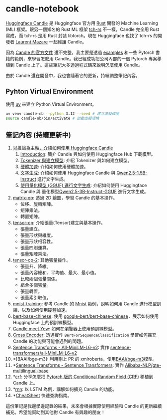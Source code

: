 # candle-notebook

[Huggingface Candle](https://github.com/huggingface/candle) 是 Huggingface 官方用 [Rust](https://www.rust-lang.org/zh-TW/) 開發的 Machine Learning (ML) 框架。跟另一個知名的 Rust ML 框架 [tch-rs](https://github.com/LaurentMazare/tch-rs) 不一樣，Candle 完全用 Rust 寫成，而 tch-rs 是用 Rust 封裝 libtorch。現在 Huggingface 也找了 tch-rs 的開發者 [Laurent Mazare](https://github.com/LaurentMazare) 一起維護 Candle。

因為 [Candle 的官方文件](https://huggingface.github.io/candle/index.html) 還不完整，我主要是透過 [examples](https://github.com/huggingface/candle/tree/main/candle-examples) 和一些 Pytorch 書籍的範例，來學習怎麼用 Candle。我已經成功把公司內部的一個 Pytorch 專案移植到 Candle 上了。這些筆記大多透過程式碼來說明怎麼使用 Candle。

由於 Candle 還在開發中，我也會隨著它的更新，持續調整筆記內容。

## Pyhton Virtual Environment

使用 [uv](https://github.com/astral-sh/uv) 來建立 Python Virtual Environment。

```bash
uv venv candle-nb --python 3.12 --seed # 建立虛擬環境
source candle-nb/bin/activate # 啟動虛擬環境
```

## 筆記內容 (持續更新中)

1. [以推論為主軸，介紹如何使用 Huggingface Candle](tutorial/README.md)
    1. [Introduction](tutorial/1.Introduction/README.md): 簡介 Candle 與如何使用 Huggingface Hub 下載模型。
    1. [Tokenizer 與建立模型](tutorial/2.tokenizer-and-model/README.md): 介紹 Tokenizer 與如何建立模型。
    1. [硬體加速](tutorial/3.device-acceleration/README.md): 介紹如何使用硬體加速。
    1. [文字生成](tutorial/4.generation/README.md): 介紹如何使用 Huggingface Candle 與 [Qwen2.5-1.5B-Instruct](https://huggingface.co/Qwen/Qwen2.5-1.5B-Instruct) 進行文字生成。
    1. [使用量化模型 (GGUF) 進行文字生成](tutorial/5.generation-gguf/README.md): 介紹如何使用 Huggingface Candle 與 量化模型[Qwen2.5-3B-Instruct-GGUF](https://huggingface.co/Qwen/Qwen2.5-3B-Instruct-GGUF) 進行文字生成。
1. [matrix-op](examples/matrix-op/README.md): 透過 2D 繪圖，學習 Candle 的基本操作。
    * 位移、旋轉矩陣。
    * 矩陣乘法。
    * 轉置矩陣。
1. [tensor-op](examples/tensor-op/README.md): 介紹張量(Tensor)建立與基本操作。
    * 張量建立。
    * 張量形狀與維度。
    * 張量形狀相容性。
    * 張量四則運算。
    * 張量矩陣乘法。
1. [tensor-op-2](examples/tensor-op-2/README.md): 其他張量操作。
    * 張量升、降維。
    * 張量內容總和、平均值、最大、最小值。
    * 比較兩個張量關係。
    * 組合多個張量。
    * 張量轉置。
    * 張量索引取值。
1. [mnist-training](examples/mnist-training/README.md): 參考 Candle 的 [Mnist](https://github.com/huggingface/candle/blob/main/candle-examples/examples/mnist-training/main.rs) 範例，說明如何用 Candle 進行模型訓練，以及如何使用硬體加速。
1. [bert-base-chinese](examples/bert-base-chinese/README.md): 使用 [google-bert/bert-base-chinese](https://huggingface.co/google-bert/bert-base-chinese)，展示如何使用 Huggingface 上的預訓練模型。
1. [Candle meet Yew](examples/candle-meet-yew/README.md): 如何在瀏覽器上使用預訓練模型。
1. [Cross Encoder](examples/cross-encoder/README.md): 透過實作 `BertForSequenceClassification` 學習如何擴充 Candle 的功能與可能會遇到的問題。
1. [Sentence Transforms - All-MiniLM-L6-v2](examples/all-MiniLM-L6-v2/README.md): 實作 [sentence-transformers/all-MiniLM-L6-v2](https://huggingface.co/sentence-transformers/all-MiniLM-L6-v2)
1. *[BAAI/bge-m3]: 利用剛上 PR 的 xmlroberta，使用[BAAI/bge-m3](https://huggingface.co/BAAI/bge-m3)模型。
1. *[Sentence Transforms - Sentence Transformers](examples/sentence-transformers/README.md): 實作 [Alibaba-NLP/gte-multilingual-base](https://huggingface.co/Alibaba-NLP/gte-multilingual-base)
1. *[crf](examples/crf/README.md): 分享怎麼把 [Pytorch 版的 Conditional Random Field (CRF)](https://github.com/kmkurn/pytorch-crf) 移植到 Candle 上。
1. *[rnn](examples/rnn/README.md): 以 LSTM 為例，講解如何擴充 Candle 的功能。
1. *[CheatSheet](cheatsheet.md) 快速查詢指南。

這份筆記是我邊學邊記錄的結果，未來會根據實際使用經驗和 Candle 的更新繼續補充。希望能幫助到其他對 Candle 有興趣的朋友！
